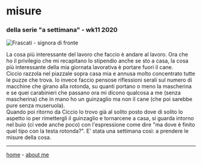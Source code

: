 # misure   
### della serie "a settimana" - wk11 2020   

![](https://drive.google.com/uc?id=1B9ffdAtnWsqaPykeoCCbIRWFeI1rkGgf "Frascati - signora di fronte")  

La cosa più interessante del lavoro che faccio è andare al lavoro. Ora che ho il privilegio che mi recapitano lo stipendio anche se sto a casa, la cosa più interessante della mia giornata lavorativa è portare fuori il cane.  
Ciccio razzola nel piazzale sopra casa mia e annusa molto concentrato tutte le puzze che trova. Io invece faccio pensose riflessioni serali sul numero di macchine che girano alla rotonda, su quanti portano o meno la mascherina e se quei carabinieri che passano ora mi dicono qualcosa a me (senza mascherina) che in mano ho un guinzaglio ma non il cane (che poi sarebbe pure senza museruola).   
Quando poi ritorno da Ciccio lo trovo già al solito posto dove di solito lo aspetto io per rimettergli il guinzaglio e tornarcene a casa, si guarda intorno nel buio (ci vede anche poco) con l'espressione come dire "ma dove è finito quel tipo con la testa rotonda?".
E' stata una settimana così: a prendere le misure della cosa.   

---  
[home](/index.md) - [about me](/aboutme.md)    
